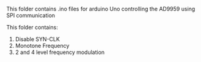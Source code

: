 This folder contains .ino files for arduino Uno controlling the AD9959 using SPI communication

This folder contains:
1. Disable SYN-CLK
2. Monotone Frequency
3. 2 and 4 level frequency modulation
